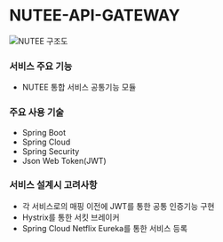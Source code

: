 # NUTEE-API-GATEWAY
![NUTEE 구조도](https://user-images.githubusercontent.com/47442178/108618442-96779080-7461-11eb-819e-c8dd855a8070.jpg)
### 서비스 주요 기능
- NUTEE 통합 서비스 공통기능 모듈

### 주요 사용 기술
- Spring Boot
- Spring Cloud
- Spring Security
- Json Web Token(JWT)


### 서비스 설계시 고려사항
- 각 서비스로의 매핑 이전에 JWT를 통한 공통 인증기능 구현
- Hystrix를 통한 서킷 브레이커
- Spring Cloud Netflix Eureka를 통한 서비스 등록
